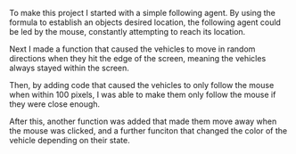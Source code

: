 To make this project I started with a simple following agent. By using the formula to establish an objects desired location, the following agent could be led by the mouse, constantly attempting to reach its location. 

Next I made a function that caused the vehicles to move in random directions when they hit the edge of the screen, meaning the vehicles always stayed within the screen. 

Then, by adding code that caused the vehicles to only follow the mouse when within 100 pixels, I was able to make them only follow the mouse if they were close enough. 

After this, another function was added that made them move away when the mouse was clicked, and a further funciton that changed the color of the vehicle depending on their state. 